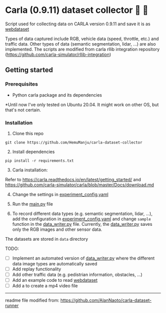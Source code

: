 # Carla (0.9.11) dataset collector :car: :floppy_disk:

Script used for collecting data on CARLA version 0.9.11 and save it is as [webdataset](https://github.com/webdataset/webdataset)

Types of data captured include RGB, vehicle data (speed, throttle, etc.) and traffic data. Other types of data (semantic segmentation, lidar, ...) are also implemented. The scripts are modified from carla rllib integration repository (https://github.com/carla-simulator/rllib-integration)


## Getting started
### Prerequisites
* Python carla package and its dependencies

\*Until now I've only tested on Ubuntu 20.04. It might work on other OS, but that's not certain.

### Installation
1. Clone this repo
```
git clone https://github.com/HemuManju/carla-dataset-collector
```
2. Install dependencies
```
pip install -r requirements.txt
```
3. Carla installation:

Refer to https://carla.readthedocs.io/en/latest/getting_started/ and https://github.com/carla-simulator/carla/blob/master/Docs/download.md

4. Change the settings in [experiment_config.yaml](experiment_config.yaml)



5. Run the [main.py](main.py) file
6. To record different data types (e.g. semantic segmentation, lidar, ...), add the configuration in [experiment_config.yaml](experiment_config.yaml) and change ```sample``` function in the [data_writer.py](data_writer.py) file. Currently, the [data_writer.py](data_writer.py) saves only the RGB images and other sensor data.

The datasets are stored in ```data``` directory

TODO:
- [ ] Implement an automated version of [data_writer.py](data_writer.py) where the different data image types are automatically saved
- [ ] Add replay functionality
- [ ] Add other traffic data (e.g. pedistrian information, obstacles, ...)
- [ ] Add an example code to read [webdataset](https://github.com/webdataset/webdataset)
- [ ] Add a to create a mp4 video file
- - - -

readme file modified from: https://github.com/AlanNaoto/carla-dataset-runner

